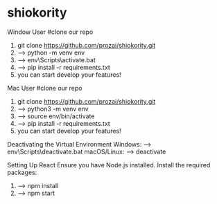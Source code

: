 # shiokority


Window User
#clone our repo
1. git clone https://github.com/prozai/shiokority.git
2. --> python -m venv env
3. --> env\Scripts\activate.bat
4. --> pip install -r requirements.txt
5. you can start develop your features!

Mac User
#clone our repo
1. git clone https://github.com/prozai/shiokority.git
2. --> python3 -m venv env
3. --> source env/bin/activate
4. --> pip install -r requirements.txt
5. you can start develop your features!

Deactivating the Virtual Environment
Windows: --> env\Scripts\deactivate.bat
macOS/Linux: --> deactivate


Setting Up React
Ensure you have Node.js installed.
Install the required packages:

1. --> npm install 
2. --> npm start
